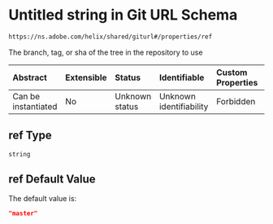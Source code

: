 # Untitled string in Git URL Schema

```txt
https://ns.adobe.com/helix/shared/giturl#/properties/ref
```

The branch, tag, or sha of the tree in the repository to use

| Abstract            | Extensible | Status         | Identifiable            | Custom Properties | Additional Properties | Access Restrictions | Defined In                                                       |
| :------------------ | :--------- | :------------- | :---------------------- | :---------------- | :-------------------- | :------------------ | :--------------------------------------------------------------- |
| Can be instantiated | No         | Unknown status | Unknown identifiability | Forbidden         | Allowed               | none                | [giturl.schema.json*](giturl.schema.json "open original schema") |

## ref Type

`string`

## ref Default Value

The default value is:

```json
"master"
```
